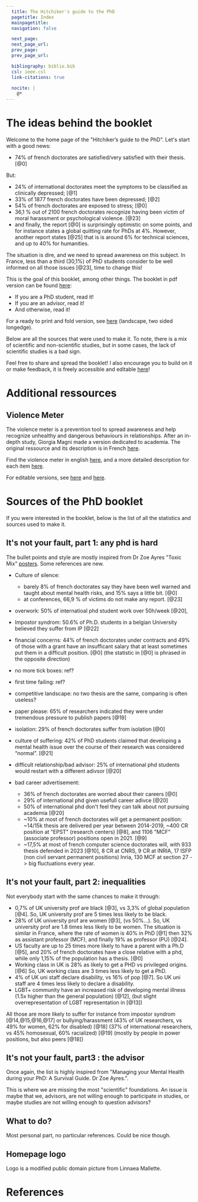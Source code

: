 ```yaml
---
  title: The Hitchiker's guide to the PhD
  pagetitle: Index
  mainpagetitle:
  navigation: false

  next_page:
  next_page_url:
  prev_page:
  prev_page_url:

  bibliography: biblio.bib
  csl: ieee.csl
  link-citations: true
 
  nocite: |
    @*
---
```


# The ideas behind the booklet

Welcome to the home page of the "Hitchiker’s guide to the PhD". Let's start with a good news:

 * 74% of french doctorates are satisfied/very satisfied with their thesis. [@0]

But:

 * 24% of international doctorates meet the symptoms to be classified as clinically depressed; [@1]
 * 33% of 1877 french doctorates have been depressed; [@2]
 * 54% of french doctorates are exposed to stress; [@0]
 * 36,1 % out of 2100 french doctorates recognize having been victim of moral harassment or psychological violence. [@23]
 * and finally, the report [@0] is surprisingly optimistic on some points, and for instance states a global quitting rate for PhDs at 4%. However, another report states [@25]  that is is around 6% for technical sciences, and up to 40% for humanities.

The situation is dire, and we need to spread awareness on this subject. In France, less than a third (30,1%) of PhD students consider to be well informed on all those issues [@23], time to change this!

This is the goal of this booklet, among other things. The booklet in pdf version can be found [here](booklet/booklet-web.pdf):

* If you are a PhD student, read it!
* If you are an advisor, read it!
* And otherwise, read it!

For a ready to print and fold version, see [here](booklet/booklet-print.pdf) (landscape, two sided longedge).

Below are all the sources that were used to make it. To note, there is a mix of scientific and non-scientific studies, but in some cases, the lack of scientific studies is a bad sign.

Feel free to share and spread the booklet! I also encourage you to build on it or make feedback, it is freely accessible and editable [here]()!

# Additional ressources

## Violence Meter

The violence meter is a prevention tool to spread awareness and help recognize unhealthy and dangerous behaviours in relationships. After an in-depth study, Giorgia Magni made a version dedicated to academia. The original ressource and its description is in French [here](https://www.unige.ch/fapse/grire/outils-de-formation/violentometre).

Find the violence meter in english [here](ressources/violencemeter.pdf), and a more detailed description for each item [here](ressources/violencemeter_details.pdf).

For editable versions, see  [here](ressources/violencemeter.odg) and [here](ressources/violencemeter_details.odg).

# Sources of the PhD booklet

If you were interested in the booklet, below is the list of all the statistics and sources used to make it.


## It's not your fault, part 1: any phd is hard

The bullet points and style are mostly inspired from Dr Zoe Ayres "Toxic Mix" [posters](https://www.zjayres.com/posters). Some references are new.

* Culture of silence: 
    * barely 8% of french doctorates say they have been well warned and taught about mental health risks, and 15% says a little bit. [@0]
    * at conferences, 66,9 % of victims do not make any report. [@23]

* overwork: 50% of internatioal phd student work over 50h/week [@20],
  
* Impostor syndrom: 50.6% of Ph.D. students in a belgian University believed they suffer from IP [@22]
    
* financial concerns:  44% of french doctorates under contracts and 49% of those with a grant have an insufficant salary that at least sometimes put them in a difficult position. [@0] (the statistic in [@0] is phrased in the opposite direction)

* no more tick boxes: ref?

* first time failing: ref?

* competitive landscape: no two thesis are the same, comparing is often useless?

* paper please: 65% of researchers indicated they were under tremendous pressure to publish papers [@19]
    
* isolation: 29% of french doctorates suffer from isolation [@0]

* culture of suffering: 42% of PhD students claimed that developing a mental health issue over the course of their research was considered “normal”. [@21]
  
* difficult relationship/bad advisor: 25% of international phd students would restart with a different adivsor [@20]

* bad career advertisement: 
  * 36% of french doctorates are worried about their careers [@0]
  * 29% of international phd given usefull career adivce [@20]
  * 50% of international phd don't feel they can talk about not pursuing academia [@20]
  * ~10% at most of french doctorates will get a permanent position: ~14/15k thesis are delivered per year between 2014-2019, ~400 CR position at "EPST" (research centers) [@8], and 1106 "MCF" (associate professor) positions open in 2021. [@9]
  * ~17,5% at most of french computer science doctorates will, with 933 thesis defended in 2023 [@10], 8 CR at CNRS, 9 CR at INRIA, 17 ISFP (non civil servant permanent positions) Inria, 130 MCF at section 27 -> big fluctuations every year.
  

## It's not your fault, part 2: inequalities

Not everybody start with the same chances to make it through:

* 0,7% of UK university prof are black [@3], vs 3,3% of global population [@4]. So, UK university prof are 5 times less likely to be black.
* 28% of UK university prof are women [@3], (vs 50%...). So, UK university prof are 1.8 times less likely to be women. The situation is similar in France, where the rate of women is 40% in PhD [@1] then 32% as assistant professor (MCF), and finally 19% as professor (PU) [@24].
* US faculty are up to 25 times more likely to have a parent with a Ph.D [@5], and 20% of french doctorates have a close relative with a phd, while only 1,15% of the population has a thesis. [@0]
* Working class in UK is 28% as likely to get a PHD vs privileged origins. [@6] So, UK working class are 3 times less likely to get a PhD.
* 4% of UK uni staff declare disability, vs 16% of pop [@7]. So UK uni staff are 4 times less likely to declare a disability.
* LGBT+ community have an increased risk of developing mental illness (1.5x higher than the general population) [@12], (but slight overrepresentation of LGBT representation in [@13])

All those are more likely to suffer for instance from impostor syndrom [@14,@15,@16,@17] or bullying/harassment (43% of UK researchers, vs 49% for women, 62% for disabled) [@18] (37% of international researchers, vs 45% homosexual, 60% racialized) [@19]   (mostly by people in power positions, but also peers [@18])


## It's not your fault, part3 : the advisor

Once again, the list is highly inspired from "Managing your Mental Health during your PhD: A Survival Guide.  Dr Zoe Ayres.".

This is where we are missing the most "scientific" foundations. An issue is maybe that we, advisors, are not willing enough to participate in studies, or maybe studies are not willing enough to question advisors?     

## What to do?

Most personal part, no particular references. Could be nice though.

## Homepage logo

Logo is a modified public domain picture from Linnaea Mallette.
  
# References
